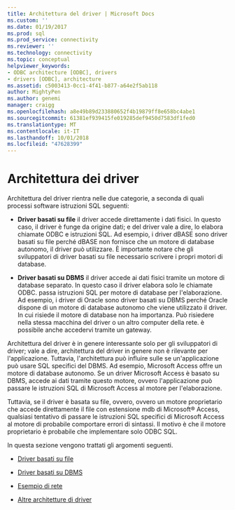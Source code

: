 ```yaml
---
title: Architettura del driver | Microsoft Docs
ms.custom: ''
ms.date: 01/19/2017
ms.prod: sql
ms.prod_service: connectivity
ms.reviewer: ''
ms.technology: connectivity
ms.topic: conceptual
helpviewer_keywords:
- ODBC architecture [ODBC], drivers
- drivers [ODBC], architecture
ms.assetid: c5003413-0cc1-4f41-b877-a64e2f5ab118
author: MightyPen
ms.author: genemi
manager: craigg
ms.openlocfilehash: a8e49b89d233880652f4b19879ff8e658bc4abe1
ms.sourcegitcommit: 61381ef939415fe019285def9450d7583df1fed0
ms.translationtype: MT
ms.contentlocale: it-IT
ms.lasthandoff: 10/01/2018
ms.locfileid: "47628399"
---
```

# <a name="driver-architecture"></a>Architettura dei driver
Architettura del driver rientra nelle due categorie, a seconda di quali processi software istruzioni SQL seguenti:  
  
-   **Driver basati su file** il driver accede direttamente i dati fisici. In questo caso, il driver è funge da origine dati; e del driver vale a dire, lo elabora chiamate ODBC e istruzioni SQL. Ad esempio, i driver dBASE sono driver basati su file perché dBASE non fornisce che un motore di database autonomo, il driver può utilizzare. È importante notare che gli sviluppatori di driver basati su file necessario scrivere i propri motori di database.  
  
-   **Driver basati su DBMS** il driver accede ai dati fisici tramite un motore di database separato. In questo caso il driver elabora solo le chiamate ODBC. passa istruzioni SQL per motore di database per l'elaborazione. Ad esempio, i driver di Oracle sono driver basati su DBMS perché Oracle dispone di un motore di database autonomo che viene utilizzato il driver. In cui risiede il motore di database non ha importanza. Può risiedere nella stessa macchina del driver o un altro computer della rete. è possibile anche accedervi tramite un gateway.  
  
 Architettura del driver è in genere interessante solo per gli sviluppatori di driver; vale a dire, architettura del driver in genere non è rilevante per l'applicazione. Tuttavia, l'architettura può influire sulle se un'applicazione può usare SQL specifici del DBMS. Ad esempio, Microsoft Access offre un motore di database autonomo. Se un driver Microsoft Access è basato su DBMS, accede ai dati tramite questo motore, ovvero l'applicazione può passare le istruzioni SQL di Microsoft Access al motore per l'elaborazione.  
  
 Tuttavia, se il driver è basata su file, ovvero, ovvero un motore proprietario che accede direttamente il file con estensione mdb di Microsoft® Access, qualsiasi tentativo di passare le istruzioni SQL specifici di Microsoft Access al motore di probabile comportare errori di sintassi. Il motivo è che il motore proprietario è probabile che implementare solo ODBC SQL.  
  
 In questa sezione vengono trattati gli argomenti seguenti.  
  
-   [Driver basati su file](../../odbc/reference/file-based-drivers.md)  
  
-   [Driver basati su DBMS](../../odbc/reference/dbms-based-drivers.md)  
  
-   [Esempio di rete](../../odbc/reference/network-example.md)  
  
-   [Altre architetture di driver](../../odbc/reference/other-driver-architectures.md)
